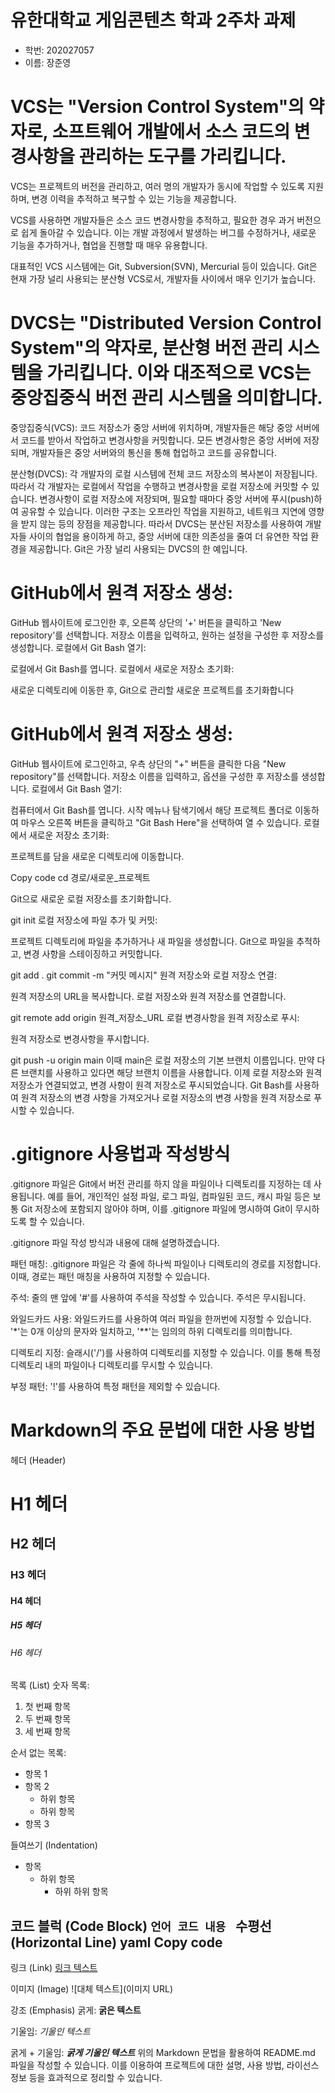 # 유한대학교 게임콘텐츠 학과 2주차 과제
* 학번: 202027057
* 이름: 장준영

# VCS는 "Version Control System"의 약자로, 소프트웨어 개발에서 소스 코드의 변경사항을 관리하는 도구를 가리킵니다. 
VCS는 프로젝트의 버전을 관리하고, 여러 명의 개발자가 동시에 작업할 수 있도록 지원하며, 변경 이력을 추적하고 복구할 수 있는 기능을 제공합니다.

VCS를 사용하면 개발자들은 소스 코드 변경사항을 추적하고, 필요한 경우 과거 버전으로 쉽게 돌아갈 수 있습니다. 
이는 개발 과정에서 발생하는 버그를 수정하거나, 새로운 기능을 추가하거나, 협업을 진행할 때 매우 유용합니다.

대표적인 VCS 시스템에는 Git, Subversion(SVN), Mercurial 등이 있습니다. Git은 현재 가장 널리 사용되는 분산형 VCS로서, 개발자들 사이에서 매우 인기가 높습니다.

# DVCS는 "Distributed Version Control System"의 약자로, 분산형 버전 관리 시스템을 가리킵니다. 이와 대조적으로 VCS는 중앙집중식 버전 관리 시스템을 의미합니다.

중앙집중식(VCS):
코드 저장소가 중앙 서버에 위치하며, 개발자들은 해당 중앙 서버에서 코드를 받아서 작업하고 변경사항을 커밋합니다.
모든 변경사항은 중앙 서버에 저장되며, 개발자들은 중앙 서버와의 통신을 통해 협업하고 코드를 공유합니다.

분산형(DVCS):
각 개발자의 로컬 시스템에 전체 코드 저장소의 복사본이 저장됩니다. 따라서 각 개발자는 로컬에서 작업을 수행하고 변경사항을 로컬 저장소에 커밋할 수 있습니다.
변경사항이 로컬 저장소에 저장되며, 필요할 때마다 중앙 서버에 푸시(push)하여 공유할 수 있습니다.
이러한 구조는 오프라인 작업을 지원하고, 네트워크 지연에 영향을 받지 않는 등의 장점을 제공합니다.
따라서 DVCS는 분산된 저장소를 사용하여 개발자들 사이의 협업을 용이하게 하고, 
중앙 서버에 대한 의존성을 줄여 더 유연한 작업 환경을 제공합니다. Git은 가장 널리 사용되는 DVCS의 한 예입니다.

# GitHub에서 원격 저장소 생성:

GitHub 웹사이트에 로그인한 후, 오른쪽 상단의 '+' 버튼을 클릭하고 'New repository'를 선택합니다.
저장소 이름을 입력하고, 원하는 설정을 구성한 후 저장소를 생성합니다.
로컬에서 Git Bash 열기:

로컬에서 Git Bash를 엽니다.
로컬에서 새로운 저장소 초기화:

새로운 디렉토리에 이동한 후, Git으로 관리할 새로운 프로젝트를 초기화합니다 

# GitHub에서 원격 저장소 생성:

GitHub 웹사이트에 로그인하고, 우측 상단의 "+" 버튼을 클릭한 다음 "New repository"를 선택합니다.
저장소 이름을 입력하고, 옵션을 구성한 후 저장소를 생성합니다.
로컬에서 Git Bash 열기:

컴퓨터에서 Git Bash를 엽니다. 시작 메뉴나 탐색기에서 해당 프로젝트 폴더로 이동하여 마우스 오른쪽 버튼을 클릭하고 "Git Bash Here"을 선택하여 열 수 있습니다.
로컬에서 새로운 저장소 초기화:

프로젝트를 담을 새로운 디렉토리에 이동합니다.

Copy code
cd 경로/새로운_프로젝트

Git으로 새로운 로컬 저장소를 초기화합니다.

git init
로컬 저장소에 파일 추가 및 커밋:

프로젝트 디렉토리에 파일을 추가하거나 새 파일을 생성합니다.
Git으로 파일을 추적하고, 변경 사항을 스테이징하고 커밋합니다.

git add .
git commit -m "커밋 메시지"
원격 저장소와 로컬 저장소 연결:

원격 저장소의 URL을 복사합니다.
로컬 저장소와 원격 저장소를 연결합니다.

git remote add origin 원격_저장소_URL
로컬 변경사항을 원격 저장소로 푸시:

원격 저장소로 변경사항을 푸시합니다.

git push -u origin main
이때 main은 로컬 저장소의 기본 브랜치 이름입니다. 만약 다른 브랜치를 사용하고 있다면 해당 브랜치 이름을 사용합니다.
이제 로컬 저장소와 원격 저장소가 연결되었고, 변경 사항이 원격 저장소로 푸시되었습니다. Git Bash를 사용하여 원격 저장소의 변경 사항을 가져오거나 로컬 저장소의 변경 사항을 원격 저장소로 푸시할 수 있습니다.

# .gitignore 사용법과 작성방식  
.gitignore 파일은 Git에서 버전 관리를 하지 않을 파일이나 디렉토리를 지정하는 데 사용됩니다. 예를 들어, 개인적인 설정 파일, 로그 파일, 컴파일된 코드, 캐시 파일 등은 보통 Git 저장소에 포함되지 않아야 하며, 이를 .gitignore 파일에 명시하여 Git이 무시하도록 할 수 있습니다.

.gitignore 파일 작성 방식과 내용에 대해 설명하겠습니다.

패턴 매칭: .gitignore 파일은 각 줄에 하나씩 파일이나 디렉토리의 경로를 지정합니다. 이때, 경로는 패턴 매칭을 사용하여 지정할 수 있습니다.

주석: 줄의 맨 앞에 '#'를 사용하여 주석을 작성할 수 있습니다. 주석은 무시됩니다.

와일드카드 사용: 와일드카드를 사용하여 여러 파일을 한꺼번에 지정할 수 있습니다. '*'는 0개 이상의 문자와 일치하고, '**'는 임의의 하위 디렉토리를 의미합니다.

디렉토리 지정: 슬래시('/')를 사용하여 디렉토리를 지정할 수 있습니다. 이를 통해 특정 디렉토리 내의 파일이나 디렉토리를 무시할 수 있습니다.

부정 패턴: '!'를 사용하여 특정 패턴을 제외할 수 있습니다.

# Markdown의 주요 문법에 대한 사용 방법

헤더 (Header)

# H1 헤더
## H2 헤더
### H3 헤더
#### H4 헤더
##### H5 헤더
###### H6 헤더

목록 (List)
숫자 목록:
1. 첫 번째 항목
2. 두 번째 항목
3. 세 번째 항목

순서 없는 목록:
- 항목 1
- 항목 2
  * 하위 항목
  * 하위 항목
- 항목 3

들여쓰기 (Indentation)
- 항목
  - 하위 항목
    - 하위 하위 항목

코드 블럭 (Code Block)
​```언어
코드 내용
​```
수평선 (Horizontal Line)
yaml
Copy code
---

링크 (Link)
[링크 텍스트](URL)

이미지 (Image)
![대체 텍스트](이미지 URL)

강조 (Emphasis)
굵게:
**굵은 텍스트**

기울임:
*기울인 텍스트*

굵게 + 기울임:
***굵게 기울인 텍스트***
위의 Markdown 문법을 활용하여 README.md 파일을 작성할 수 있습니다. 이를 이용하여 프로젝트에 대한 설명, 사용 방법, 라이선스 정보 등을 효과적으로 정리할 수 있습니다.
